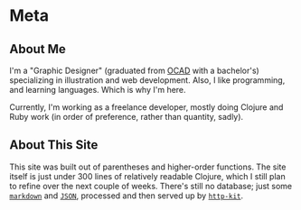 # Meta

## About Me

I'm a "Graphic Designer" (graduated from [OCAD](http://www.ocadu.ca/) with a bachelor's) specializing in illustration and web development. Also, I like programming, and learning languages. Which is why I'm here.

Currently, I'm working as a freelance developer, mostly doing Clojure and Ruby work (in order of preference, rather than quantity, sadly).

## About This Site

This site was built out of parentheses and higher-order functions. The site itself is just under 300 lines of relatively readable Clojure, which I still plan to refine over the next couple of weeks. There's still no database; just some [`markdown`](https://daringfireball.net/projects/markdown/) and [`JSON`](http://www.json.org/), processed and then served up by [`http-kit`](http://www.http-kit.org/server.html).
